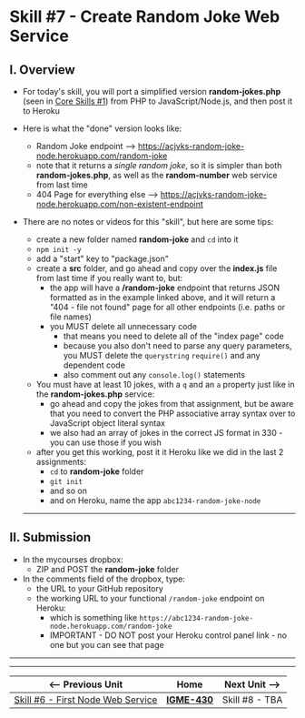 # Skill #7 - Create Random Joke Web Service

## I. Overview
- For today's skill, you will port a simplified version **random-jokes.php** (seen in [Core Skills #1](./1-client-tools-and-http-protocol.md)) from PHP to JavaScript/Node.js, and then post it to Heroku
- Here is what the "done" version looks like:
  - Random Joke endpoint --> https://acjvks-random-joke-node.herokuapp.com/random-joke
  - note that it returns a *single random joke*, so it is simpler than both **random-jokes.php**,  as well as the **random-number** web service from last time
  - 404 Page for everything else --> https://acjvks-random-joke-node.herokuapp.com/non-existent-endpoint
- There are no notes or videos for this "skill", but here are some tips:
  - create a new folder named **random-joke** and `cd` into it
  - `npm init -y`
  - add a "start" key to "package.json"
  - create a **src** folder, and go ahead and copy over the **index.js** file from last time if you really want to, but:
    - the app will have a **/random-joke** endpoint that returns JSON formatted as in the example linked above, and it will return a "404 - file not found" page for all other endpoints (i.e. paths or file names)
    - you MUST delete all unnecessary code
      - that means you need to delete all of the "index page" code
      - because you also don't need to parse any query parameters, you MUST delete the `querystring` `require()` and any dependent code
      - also comment out any `console.log()` statements
   - You must have at least 10 jokes, with a `q` and an `a` property just like in the **random-jokes.php** service:
     - go ahead and copy the jokes from that assignment, but be aware that you need to convert the PHP associative array syntax over to JavaScript object literal syntax
     - we also had an array of jokes in the correct JS format in 330 - you can use those if you wish
  - after you get this working, post it it Heroku like we did in the last 2 assignments:
    - `cd` to **random-joke** folder
    - `git init`
    - and so on
    - and on Heroku, name the app `abc1234-random-joke-node`
  
  <hr>
  
## II. Submission
     
- In the mycourses dropbox:
  - ZIP and POST the **random-joke** folder
- In the comments field of the dropbox, type:
  - the URL to your GitHub repository
  - the working URL to your functional `/random-joke` endpoint on Heroku:
    - which is something like `https://abc1234-random-joke-node.herokuapp.com/random-joke`
    - IMPORTANT - DO NOT post your Heroku control panel link - no one but you can see that page
    
<hr><hr>

| <-- Previous Unit | Home | Next Unit -->
| --- | --- | --- 
|   [Skill #6 - First Node Web Service](6-first-node-web-service.md) |  [**IGME-430**](../) | Skill #8 - TBA
